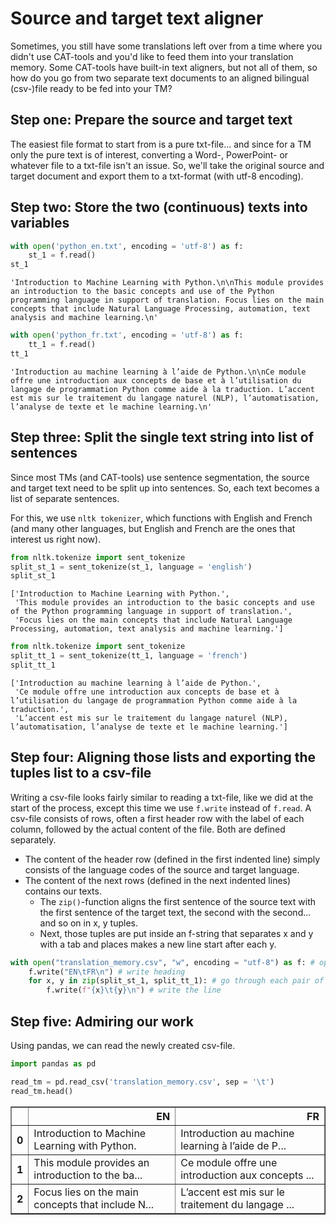 # Source and target text aligner
Sometimes, you still have some translations left over from a time where you didn't use CAT-tools and you'd like to feed them into your translation memory. Some CAT-tools have built-in text aligners, but not all of them, so how do you go from two separate text documents to an aligned bilingual (csv-)file ready to be fed into your TM?

## Step one: Prepare the source and target text
The easiest file format to start from is a pure txt-file... and since for a TM only the pure text is of interest, converting a Word-, PowerPoint- or whatever file to a txt-file isn't an issue. So, we'll take the original source and target document and export them to a txt-format (with utf-8 encoding).
## Step two: Store the two (continuous) texts into variables


```python
with open('python_en.txt', encoding = 'utf-8') as f:
    st_1 = f.read()
st_1
```




    'Introduction to Machine Learning with Python.\n\nThis module provides an introduction to the basic concepts and use of the Python programming language in support of translation. Focus lies on the main concepts that include Natural Language Processing, automation, text analysis and machine learning.\n'




```python
with open('python_fr.txt', encoding = 'utf-8') as f:
    tt_1 = f.read()
tt_1
```




    'Introduction au machine learning à l’aide de Python.\n\nCe module offre une introduction aux concepts de base et à l’utilisation du langage de programmation Python comme aide à la traduction. L’accent est mis sur le traitement du langage naturel (NLP), l’automatisation, l’analyse de texte et le machine learning.\n'



## Step three: Split the single text string into list of sentences
Since most TMs (and CAT-tools) use sentence segmentation, the source and target text need to be split up into sentences. So, each text becomes a list of separate sentences.

For this, we use `nltk tokenizer`, which functions with English and French (and many other languages, but English and French are the ones that interest us right now).


```python
from nltk.tokenize import sent_tokenize
split_st_1 = sent_tokenize(st_1, language = 'english')
split_st_1
```




    ['Introduction to Machine Learning with Python.',
     'This module provides an introduction to the basic concepts and use of the Python programming language in support of translation.',
     'Focus lies on the main concepts that include Natural Language Processing, automation, text analysis and machine learning.']




```python
from nltk.tokenize import sent_tokenize
split_tt_1 = sent_tokenize(tt_1, language = 'french')
split_tt_1
```




    ['Introduction au machine learning à l’aide de Python.',
     'Ce module offre une introduction aux concepts de base et à l’utilisation du langage de programmation Python comme aide à la traduction.',
     'L’accent est mis sur le traitement du langage naturel (NLP), l’automatisation, l’analyse de texte et le machine learning.']



## Step four: Aligning those lists and exporting the tuples list to a csv-file
Writing a csv-file looks fairly similar to reading a txt-file, like we did at the start of the process, except this time we use `f.write` instead of `f.read`.
A csv-file consists of rows, often a first header row with the label of each column, followed by the actual content of the file. Both are defined separately.
- The content of the header row  (defined in the first indented line) simply consists of the language codes of the source and target language.
- The content of the next rows (defined in the next indented lines) contains our texts.
    - The `zip()`-function aligns the first sentence of the source text with the first sentence of the target text, the second with the second... and so on in x, y tuples.
    - Next, those tuples are put inside an f-string that separates x and y with a tab and places makes a new line start after each y.


```python
with open("translation_memory.csv", "w", encoding = "utf-8") as f: # open file to overwrite
    f.write("EN\tFR\n") # write heading
    for x, y in zip(split_st_1, split_tt_1): # go through each pair of lines
        f.write(f"{x}\t{y}\n") # write the line
```

## Step five: Admiring our work
Using pandas, we can read the newly created csv-file.


```python
import pandas as pd
```


```python
read_tm = pd.read_csv('translation_memory.csv', sep = '\t')
read_tm.head()
```




<div>
<style scoped>
    .dataframe tbody tr th:only-of-type {
        vertical-align: middle;
    }

    .dataframe tbody tr th {
        vertical-align: top;
    }

    .dataframe thead th {
        text-align: right;
    }
</style>
<table border="1" class="dataframe">
  <thead>
    <tr style="text-align: right;">
      <th></th>
      <th>EN</th>
      <th>FR</th>
    </tr>
  </thead>
  <tbody>
    <tr>
      <th>0</th>
      <td>Introduction to Machine Learning with Python.</td>
      <td>Introduction au machine learning à l’aide de P...</td>
    </tr>
    <tr>
      <th>1</th>
      <td>This module provides an introduction to the ba...</td>
      <td>Ce module offre une introduction aux concepts ...</td>
    </tr>
    <tr>
      <th>2</th>
      <td>Focus lies on the main concepts that include N...</td>
      <td>L’accent est mis sur le traitement du langage ...</td>
    </tr>
  </tbody>
</table>
</div>



